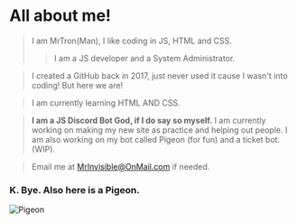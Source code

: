 # All about me!
> I am MrTron(Man), I like coding in JS, HTML and CSS.
> >I am a JS developer and a System Administrator.

> I created a GitHub back in 2017, just never used it cause I wasn't into coding! But here we are!

> I am currently learning HTML AND CSS.


> **I am a JS Discord Bot God, if I do say so myself.**
I am currently working on making my new site as practice and helping out people.
I am also working on my bot called Pigeon (for fun) and a ticket bot. (WIP).

>Email me at MrInvisible@OnMail.com if needed.

### K. Bye. Also here is a Pigeon.
![Pigeon](https://i2.wp.com/sitn.hms.harvard.edu/wp-content/uploads/2015/12/15621817783_18bc76922e_z.jpg)

